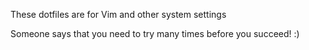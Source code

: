 These dotfiles are for Vim and other system settings

Someone says that you need to try many times before you succeed! :)
